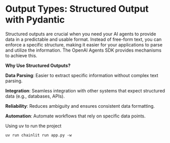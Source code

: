 # **Output Types: Structured Output with Pydantic**
Structured outputs are crucial when you need your AI agents to provide data in a predictable and usable format. Instead of free-form text, you can enforce a specific structure, making it easier for your applications to parse and utilize the information. The OpenAI Agents SDK provides mechanisms to achieve this.

**Why Use Structured Outputs?**

**Data Parsing**: Easier to extract specific information without complex text parsing.

**Integration**: Seamless integration with other systems that expect structured data (e.g., databases, APIs).

**Reliability**: Reduces ambiguity and ensures consistent data formatting.

**Automation**: Automate workflows that rely on specific data points.


Using uv to run the project

    uv run chainlit run app.py -w
